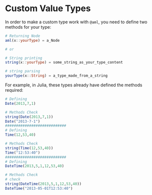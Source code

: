 # Custom Value Types

In order to make a custom type work with `@aml`, you need to define two methods for your type:

```julia
# Returning Node
aml(x::yourType) = a_Node

# or

# String printing
string(x::yourType) = some_string_as_your_type_content
```

```julia
# string parsing
yourType(x::String) = a_type_made_from_a_string
```

For example, in Julia, these types already have defined the methods required:
```julia
# Defining
Date(2013,7,1)

# Methods Check
string(Date(2013,7,1))
Date("2013-7-1")
############################
# Defining
Time(12,53,40)

# Methods Check
string(Time(12,53,40))
Time("12:53:40")
############################
# Defining
DateTime(2013,5,1,12,53,40)

# Methods Check
# check
string(DateTime(2013,5,1,12,53,40))
DateTime("2013-05-01T12:53:40")
```
